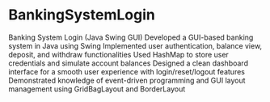 # BankingSystemLogin
Banking System Login (Java Swing GUI)
Developed a GUI-based banking system in Java using Swing
Implemented user authentication, balance view, deposit, and withdraw functionalities
Used HashMap to store user credentials and simulate account balances
Designed a clean dashboard interface for a smooth user experience with login/reset/logout features
Demonstrated knowledge of event-driven programming and GUI layout management using GridBagLayout and BorderLayout
